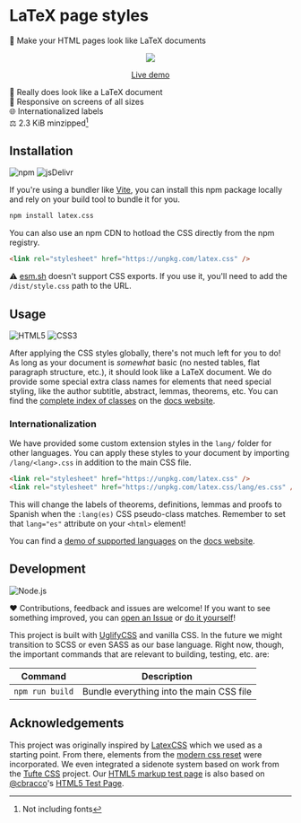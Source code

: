 # LaTeX page styles

🎨 Make your HTML pages look like LaTeX documents

<div align="center">

![](https://user-images.githubusercontent.com/61068799/216159720-9ddda0c2-a3c9-4ce9-972c-4338564aec00.png)

[Live demo](https://latex.now.sh/)

</div>

📄 Really does look like a LaTeX document \
📱 Responsive on screens of all sizes \
🌐 Internationalized labels \
⚖️ 2.3 KiB minzipped[^1]

## Installation

![npm](https://img.shields.io/static/v1?style=for-the-badge&message=npm&color=CB3837&logo=npm&logoColor=FFFFFF&label=)
![jsDelivr](https://img.shields.io/static/v1?style=for-the-badge&message=jsDelivr&color=E84D3D&logo=jsDelivr&logoColor=FFFFFF&label=)

If you're using a bundler like [Vite], you can install this npm package locally
and rely on your build tool to bundle it for you.

```sh
npm install latex.css
```

You can also use an npm CDN to hotload the CSS directly from the npm registry.

```html
<link rel="stylesheet" href="https://unpkg.com/latex.css" />
```

⚠️ [esm.sh] doesn't support CSS exports. If you use it, you'll need to add the
`/dist/style.css` path to the URL.

## Usage

![HTML5](https://img.shields.io/static/v1?style=for-the-badge&message=HTML5&color=E34F26&logo=HTML5&logoColor=FFFFFF&label=)
![CSS3](https://img.shields.io/static/v1?style=for-the-badge&message=CSS3&color=1572B6&logo=CSS3&logoColor=FFFFFF&label=)

After applying the CSS styles globally, there's not much left for you to do! As
long as your document is _somewhat_ basic (no nested tables, flat paragraph
structure, etc.), it should look like a LaTeX document. We do provide some
special extra class names for elements that need special styling, like the
author subtitle, abstract, lemmas, theorems, etc. You can find the [complete
index of classes] on the [docs website].

### Internationalization

We have provided some custom extension styles in the `lang/` folder for other
languages. You can apply these styles to your document by importing
`/lang/<lang>.css` in addition to the main CSS file.

```html
<link rel="stylesheet" href="https://unpkg.com/latex.css" />
<link rel="stylesheet" href="https://unpkg.com/latex.css/lang/es.css" />
```

This will change the labels of theorems, definitions, lemmas and proofs to
Spanish when the `:lang(es)` CSS pseudo-class matches. Remember to set that
`lang="es"` attribute on your `<html>` element!

You can find a [demo of supported languages] on the [docs website].

## Development

![Node.js](https://img.shields.io/static/v1?style=for-the-badge&message=Node.js&color=339933&logo=Node.js&logoColor=FFFFFF&label=)

❤️ Contributions, feedback and issues are welcome! If you want to see something
improved, you can [open an Issue] or [do it yourself]!

This project is built with [UglifyCSS] and vanilla CSS. In the future we might
transition to SCSS or even SASS as our base language. Right now, though, the
important commands that are relevant to building, testing, etc. are:

| Command         | Description                              |
| --------------- | ---------------------------------------- |
| `npm run build` | Bundle everything into the main CSS file |

## Acknowledgements

This project was originally inspired by [LatexCSS] which we used as a starting
point. From there, elements from the [modern css reset] were incorporated. We
even integrated a sidenote system based on work from the [Tufte CSS] project.
Our [HTML5 markup test page] is also based on [@cbracco]'s [HTML5 Test Page].

[^1]: Not including fonts

<!-- prettier-ignore-start -->
[vite]: https://vitejs.dev/
[esm.sh]: https://esm.sh/
[complete index of classes]: https://latex.now.sh/#class-based-elements
[docs website]: https://latex.now.sh/
[demo of supported languages]: https://latex.now.sh/languages
[latexcss]: https://github.com/davidrzs/latexcss#readme
[modern css reset]: https://andy-bell.co.uk/a-modern-css-reset/
[html5 test page]: https://github.com/cbracco/html5-test-page#readme
[tufte css]: https://edwardtufte.github.io/tufte-css/
[html5 markup test page]: https://latex.now.sh/elements
[@cbracco]: https://github.com/cbracco
[open an issue]: https://github.com/vincentdoerig/latex-css/issues/new
[do it yourself]: https://github.com/vincentdoerig/latex-css/blob/main/CONTRIBUTING.md
[uglifycss]: https://github.com/fmarcia/uglifycss#readme
<!-- prettier-ignore-end -->

